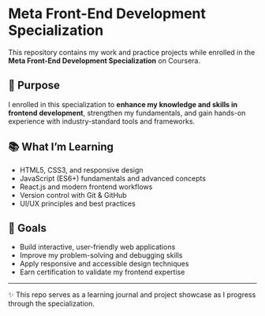 # Meta Front-End Development Specialization

This repository contains my work and practice projects while enrolled in the **Meta Front-End Development Specialization** on Coursera.

## 🎯 Purpose

I enrolled in this specialization to **enhance my knowledge and skills in frontend development**, strengthen my fundamentals, and gain hands-on experience with industry-standard tools and frameworks.

## 📚 What I’m Learning

- HTML5, CSS3, and responsive design
- JavaScript (ES6+) fundamentals and advanced concepts
- React.js and modern frontend workflows
- Version control with Git & GitHub
- UI/UX principles and best practices

## 🚀 Goals

- Build interactive, user-friendly web applications
- Improve my problem-solving and debugging skills
- Apply responsive and accessible design techniques
- Earn certification to validate my frontend expertise

---

✨ This repo serves as a learning journal and project showcase as I progress through the specialization.
